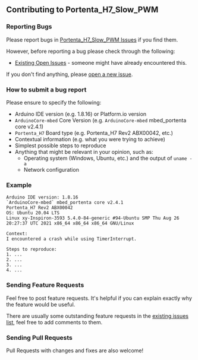## Contributing to Portenta_H7_Slow_PWM

### Reporting Bugs

Please report bugs in [Portenta_H7_Slow_PWM Issues](https://github.com/khoih-prog/Portenta_H7_Slow_PWM/issues) if you find them.

However, before reporting a bug please check through the following:

* [Existing Open Issues](https://github.com/khoih-prog/Portenta_H7_Slow_PWM/issues) - someone might have already encountered this.

If you don't find anything, please [open a new issue](https://github.com/khoih-prog/Portenta_H7_Slow_PWM/issues/new).

### How to submit a bug report

Please ensure to specify the following:

* Arduino IDE version (e.g. 1.8.16) or Platform.io version
* `ArduinoCore-mbed` Core Version (e.g. `ArduinoCore-mbed` mbed_portenta core v2.4.1)
* `Portenta_H7` Board type (e.g. Portenta_H7 Rev2 ABX00042, etc.)
* Contextual information (e.g. what you were trying to achieve)
* Simplest possible steps to reproduce
* Anything that might be relevant in your opinion, such as:
  * Operating system (Windows, Ubuntu, etc.) and the output of `uname -a`
  * Network configuration


### Example

```
Arduino IDE version: 1.8.16
`ArduinoCore-mbed` mbed_portenta core v2.4.1
Portenta_H7 Rev2 ABX00042
OS: Ubuntu 20.04 LTS
Linux xy-Inspiron-3593 5.4.0-84-generic #94-Ubuntu SMP Thu Aug 26 20:27:37 UTC 2021 x86_64 x86_64 x86_64 GNU/Linux

Context:
I encountered a crash while using TimerInterrupt.

Steps to reproduce:
1. ...
2. ...
3. ...
4. ...
```

### Sending Feature Requests

Feel free to post feature requests. It's helpful if you can explain exactly why the feature would be useful.

There are usually some outstanding feature requests in the [existing issues list](https://github.com/khoih-prog/Portenta_H7_Slow_PWM/issues?q=is%3Aopen+is%3Aissue+label%3Aenhancement), feel free to add comments to them.

### Sending Pull Requests

Pull Requests with changes and fixes are also welcome!
